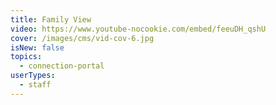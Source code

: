```yaml
---
title: Family View
video: https://www.youtube-nocookie.com/embed/feeuDH_qshU
cover: /images/cms/vid-cov-6.jpg
isNew: false
topics:
  - connection-portal
userTypes:
  - staff
---
```


